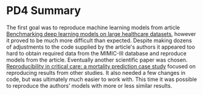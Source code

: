 # PD4 Summary
The first goal was to reproduce machine learning models from article [Benchmarking deep learning models on large healthcare datasets](https://www.sciencedirect.com/science/article/pii/S1532046418300716), however it proved to be much more difficult than expected. Despite making dozens of adjustments to the code supplied by the article's authors it appeared too hard to obtain required data from the MIMIC-III database and reproduce models from the article. Eventually another scientific paper was chosen. [Reproducibility in critical care: a mortality prediction case study](http://proceedings.mlr.press/v68/johnson17a.html) focused on reproducing results from other studies. It also needed a few changes in code, but was ultimately much easier to work with. This time it was possible to reproduce the authors’ models with more or less similar results.